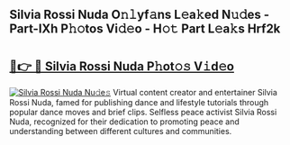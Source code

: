 ## Silvia Rossi Nuda O𝚗𝚕yf𝚊ns L𝚎a𝚔ed N𝚞𝚍es - Part-IXh P𝚑𝚘tos Vi𝚍𝚎o - H𝚘𝚝 Part L𝚎a𝚔s Hrf2k

# <h2><a href="http://kf9ho39.oniu.top/?m=Silvia+Rossi+Nuda">🔗👉 🔴 Silvia Rossi Nuda P𝚑ot𝚘𝚜 V𝚒d𝚎o</a></h2>

[![Silvia Rossi Nuda Nu𝚍e𝚜](https://i.imgur.com/0qMVB7G.gif)](http://kf9ho39.oniu.top/?m=Silvia+Rossi+Nuda)
Virtual content creator and entertainer Silvia Rossi Nuda, famed for publishing dance and lifestyle tutorials through popular dance moves and brief clips. Selfless peace activist Silvia Rossi Nuda, recognized for their dedication to promoting peace and understanding between different cultures and communities.  
